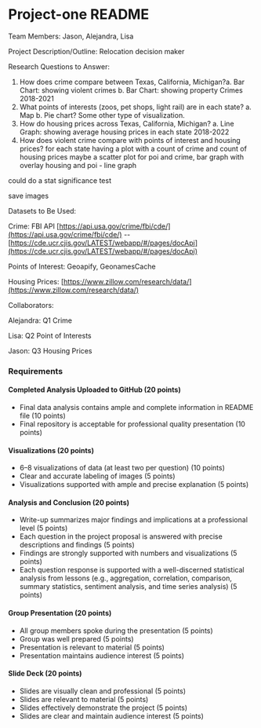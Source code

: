 # Project-one README

Team Members: Jason, Alejandra, Lisa

Project Description/Outline: Relocation decision maker

Research Questions to Answer:

1. How does crime compare between Texas, California, Michigan?a. Bar Chart: showing violent crimes 	b. Bar Chart: showing property Crimes 2018-2021
2. What points of interests (zoos, pet shops, light rail) are in each state?
   a. Map
   b. Pie chart? Some other type of visualization.
3. How do housing prices across Texas, California, Michigan?
   a. Line Graph: showing average housing prices in each state 2018-2022
4. How does violent crime compare with points of interest and housing prices?
   for each state having a plot with a count of crime and count of housing prices
   maybe a scatter plot for poi and crime, bar graph with overlay
   housing and poi - line graph

could do a stat significance test

save images 


Datasets to Be Used:

Crime: FBI API [https://api.usa.gov/crime/fbi/cde/](https://api.usa.gov/crime/fbi/cde/) --[https://cde.ucr.cjis.gov/LATEST/webapp/#/pages/docApi](https://cde.ucr.cjis.gov/LATEST/webapp/#/pages/docApi)

Points of Interest: Geoapify, GeonamesCache

Housing Prices: [https://www.zillow.com/research/data/](https://www.zillow.com/research/data/)

Collaborators:

Alejandra: Q1 Crime

Lisa: Q2 Point of Interests

Jason: Q3 Housing Prices

### Requirements

#### Completed Analysis Uploaded to GitHub (20 points)

* Final data analysis contains ample and complete information in README file (10 points)
* Final repository is acceptable for professional quality presentation (10 points)

#### Visualizations (20 points)

* 6–8 visualizations of data (at least two per question) (10 points)
* Clear and accurate labeling of images (5 points)
* Visualizations supported with ample and precise explanation (5 points)

#### Analysis and Conclusion (20 points)

* Write-up summarizes major findings and implications at a professional level (5 points)
* Each question in the project proposal is answered with precise descriptions and findings (5 points)
* Findings are strongly supported with numbers and visualizations (5 points)
* Each question response is supported with a well-discerned
  statistical analysis from lessons (e.g., aggregation, correlation,
  comparison, summary statistics, sentiment analysis, and time series
  analysis) (5 points)

#### Group Presentation (20 points)

* All group members spoke during the presentation (5 points)
* Group was well prepared (5 points)
* Presentation is relevant to material (5 points)
* Presentation maintains audience interest (5 points)

#### Slide Deck (20 points)

* Slides are visually clean and professional (5 points)
* Slides are relevant to material (5 points)
* Slides effectively demonstrate the project (5 points)
* Slides are clear and maintain audience interest (5 points)
